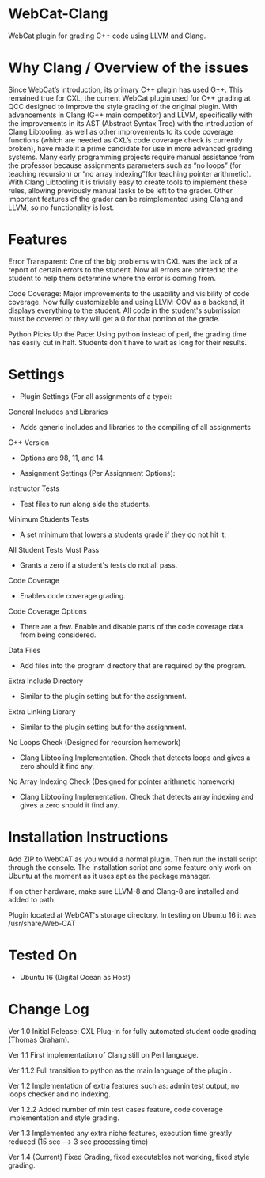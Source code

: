 # WebCat-Clang 
WebCat plugin for grading C++ code using LLVM and Clang.

# Why Clang / Overview of the issues

Since WebCat’s introduction, its primary C++ plugin has used G++. This remained true for CXL, the current WebCat plugin used for C++ grading at QCC designed to improve the style grading of the original plugin. With advancements in Clang (G++ main competitor) and LLVM, specifically with the improvements in its AST (Abstract Syntax Tree) with the introduction of Clang Libtooling, as well as other improvements to its code coverage functions (which are needed as CXL’s code coverage check is currently broken), have made it a prime candidate for use in more advanced grading systems. Many early programming projects require manual assistance from the professor because assignments parameters such as “no loops” (for teaching recursion) or “no array indexing”(for teaching pointer arithmetic). With Clang Libtooling it is trivially easy to create tools to implement these rules, allowing previously manual tasks to be left to the grader. Other important features of the grader can be reimplemented using Clang and LLVM, so no functionality is lost.

# Features

Error Transparent: One of the big problems with CXL was the lack of a report of certain errors to the student. Now all errors are printed to the student to help them determine where the error is coming from.

Code Coverage: Major improvements to the usability and visibility of code coverage. Now fully customizable and using LLVM-COV as a backend, it displays everything to the student. All code in the student's submission must be covered or they will get a 0 for that portion of the grade.

Python Picks Up the Pace: Using python instead of perl, the grading time has easily cut in half. Students don't have to wait as long for their results.

# Settings

 * Plugin Settings (For all assignments of a type):

General Includes and Libraries
- Adds generic includes and libraries to the compiling of all assignments

C++ Version
- Options are 98, 11, and 14.

* Assignment Settings (Per Assignment Options):

Instructor Tests
- Test files to run along side the students.

Minimum Students Tests
- A set minimum that lowers a students grade if they do not hit it.

All Student Tests Must Pass
- Grants a zero if a student's tests do not all pass.

Code Coverage
- Enables code coverage grading.

Code Coverage Options
- There are a few. Enable and disable parts of the code coverage data from being considered.

Data Files
- Add files into the program directory that are required by the program.

Extra Include Directory
- Similar to the plugin setting but for the assignment.

Extra Linking Library
- Similar to the plugin setting but for the assignment.

No Loops Check (Designed for recursion homework)
- Clang Libtooling Implementation. Check that detects loops and gives a zero should it find any.

No Array Indexing Check (Designed for pointer arithmetic homework)
- Clang Libtooling Implementation. Check that detects array indexing and gives a zero should it find any.


# Installation Instructions

Add ZIP to WebCAT as you would a normal plugin. Then run the install script through the console. The installation script and some feature only work on Ubuntu at the moment as it uses apt as the package manager.

If on other hardware, make sure LLVM-8 and Clang-8 are installed and added to path.

Plugin located at WebCAT's storage directory. In testing on Ubuntu 16 it was /usr/share/Web-CAT

# Tested On

* Ubuntu 16 (Digital Ocean as Host)

# Change Log
Ver 1.0
Initial Release: CXL Plug-In for fully automated student code grading (Thomas Graham).

Ver 1.1
First implementation of Clang still on Perl language.

Ver 1.1.2
Full transition to python as the main  language of the plugin .

Ver 1.2
Implementation of extra features such as: admin test output, no loops checker and no indexing.

Ver 1.2.2
Added number of min test cases feature, code coverage implementation and style grading.

Ver 1.3
Implemented any extra niche features, execution time greatly reduced (15 sec --> 3 sec processing time)

Ver 1.4  (Current)
Fixed Grading, fixed executables not working, fixed style grading.
